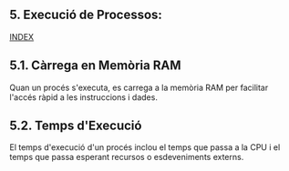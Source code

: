 ## 5. Execució de Processos:
[INDEX](00_Introduccio.md)
## 5.1. Càrrega en Memòria RAM
Quan un procés s'executa, es carrega a la memòria RAM per facilitar l'accés ràpid a les instruccions i dades.
## 5.2. Temps d'Execució
El temps d'execució d'un procés inclou el temps que passa a la CPU i el temps que passa esperant recursos o esdeveniments externs.
